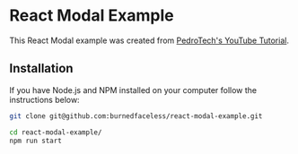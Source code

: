 # React Modal Example

This React Modal example was created from [PedroTech's YouTube Tutorial](https://www.youtube.com/watch?v=ZCvemsUfwPQ).

## Installation

If you have Node.js and NPM installed on your computer follow the instructions below:

````bash
git clone git@github.com:burnedfaceless/react-modal-example.git

cd react-modal-example/
npm run start
````


